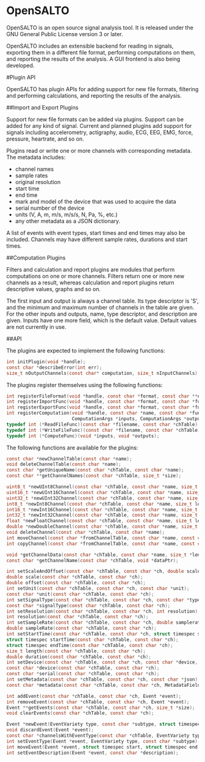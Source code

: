 OpenSALTO
=========

OpenSALTO is an open source signal analysis tool. It is released under
the GNU General Public License version 3 or later.

OpenSALTO includes an extensible backend for reading in signals,
exporting them in a different file format, performing computations on
them, and reporting the results of the analysis. A GUI frontend is
also being developed.

#Plugin API

OpenSALTO has plugin APIs for adding support for new file formats,
filtering and performing calculations, and reporting the results of
the analysis.

##Import and Export Plugins

Support for new file formats can be added via plugins. Support can be
added for any kind of signal. Current and planned plugins add support
for signals including accelerometry, actigraphy, audio, ECG, EEG, EMG,
force, pressure, heartrate, and so on.

Plugins read or write one or more channels with corresponding metadata.
The metadata includes:
- channel names
- sample rates
- original resolution
- start time
- end time
- mark and model of the device that was used to acquire the data
- serial number of the device
- units (V, A, m, m/s, m/s/s, N, Pa, %, etc.)
- any other metadata as a JSON dictionary.

A list of events with event types, start times and end times may also
be included. Channels may have different sample rates, durations and
start times.

##Computation Plugins

Filters and calculation and report plugins are modules that perform
computations on one or more channels. Filters return one or more new
channels as a result, whereas calculation and report plugins return
descriptive values, graphs and so on.

The first input and output is always a channel table. Its type
descriptor is 'S', and the minimum and maximum number of channels in
the table are given. For the other inputs and outputs, name, type
descriptor, and description are given. Inputs have one more field,
which is the default value. Default values are not currently in use.

##API

The plugins are expected to implement the following functions:
```C
int initPlugin(void *handle);
const char *describeError(int err);
size_t nOutputChannels(const char* computation, size_t nInputChannels); // Computation plugins only
```

The plugins register themselves using the following functions:
```C
int registerFileFormat(void *handle, const char *format, const char **exts, size_t n_exts);
int registerImportFunc(void *handle, const char *format, const char *funcname); // funcname is of type ReadFileFunc
int registerExportFunc(void *handle, const char *format, const char *funcname); // funcname is of type WriteFileFunc
int registerComputation(void *handle, const char *name, const char *funcname,
                        ComputationArgs *inputs, ComputationArgs *outputs); // funcname is of type ComputeFunc
typedef int (*ReadFileFunc)(const char *filename, const char *chTable);
typedef int (*WriteFileFunc)(const char *filename, const char *chTable);
typedef int (*ComputeFunc)(void *inputs, void *outputs);
```

The following functions are available for the plugins:
```C
const char *newChannelTable(const char *name);
void deleteChannelTable(const char *name);
const char *getUniqueName(const char *chTable, const char *name);
const char **getChannelNames(const char *chTable, size_t *size);

uint8_t *newUInt8Channel(const char *chTable, const char *name, size_t length);
uint16_t *newUInt16Channel(const char *chTable, const char *name, size_t length);
uint32_t *newUInt32Channel(const char *chTable, const char *name, size_t length);
int8_t *newInt8Channel(const char *chTable, const char *name, size_t length);
int16_t *newInt16Channel(const char *chTable, const char *name, size_t length);
int32_t *newInt32Channel(const char *chTable, const char *name, size_t length);
float *newFloatChannel(const char *chTable, const char *name, size_t length);
double *newDoubleChannel(const char *chTable, const char *name, size_t length);
void deleteChannel(const char *chTable, const char *name);
int moveChannel(const char *fromChannelTable, const char *name, const char *toChannelTable);
int copyChannel(const char *fromChannelTable, const char *name, const char *toChannelTable);

void *getChannelData(const char *chTable, const char *name, size_t *length);
const char *getChannelName(const char *chTable, void *dataPtr);

int setScaleAndOffset(const char *chTable, const char *ch, double scale, double offset);
double scale(const char *chTable, const char *ch);
double offset(const char *chTable, const char *ch);
int setUnit(const char *chTable, const char *ch, const char *unit);
const char *unit(const char *chTable, const char *ch);
int setSignalType(const char *chTable, const char *ch, const char *type);
const char *signalType(const char *chTable, const char *ch);
int setResolution(const char *chTable, const char *ch, int resolution);
int resolution(const char *chTable, const char *ch);
int setSampleRate(const char *chTable, const char *ch, double samplerate);
double sampleRate(const char *chTable, const char *ch);
int setStartTime(const char *chTable, const char *ch, struct timespec start);
struct timespec startTime(const char *chTable, const char *ch);
struct timespec endTime(const char *chTable, const char *ch);
size_t length(const char *chTable, const char *ch);
double duration(const char *chTable, const char *ch);
int setDevice(const char *chTable, const char *ch, const char *device, const char *serial);
const char *device(const char *chTable, const char *ch);
const char *serial(const char *chTable, const char *ch);
int setMetadata(const char *chTable, const char *ch, const char *json);
const char *metadata(const char *chTable, const char *ch, MetadataFields fields);

int addEvent(const char *chTable, const char *ch, Event *event);
int removeEvent(const char *chTable, const char *ch, Event *event);
Event **getEvents(const char *chTable, const char *ch, size_t *size);
void clearEvents(const char *chTable, const char *ch);

Event *newEvent(EventVariety type, const char *subtype, struct timespec start, struct timespec end, const char *description);
void discardEvent(Event *event);
const char *channelsWithEventType(const char *chTable, EventVariety type, const char *subtype);
int setEventType(Event *event, EventVariety type, const char *subtype);
int moveEvent(Event *event, struct timespec start, struct timespec end);
int setEventDescription(Event *event, const char *description);
```